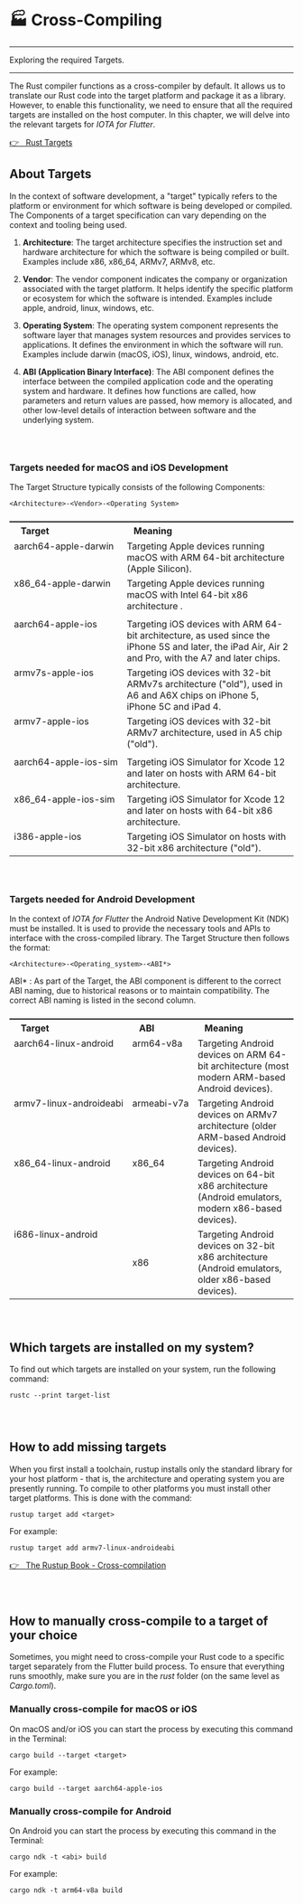 # 🏭 Cross-Compiling

---

Exploring the required Targets.

---

The Rust compiler functions as a cross-compiler by default. It allows us to translate our Rust code into the target platform and package it as a library. However, to enable this functionality, we need to ensure that all the required targets are installed on the host computer. In this chapter, we will delve into the relevant targets for _IOTA for Flutter_.

<a href="https://doc.rust-lang.org/rustc/targets/index.html" target="_blank">👉 &nbsp; Rust Targets</a>

## About Targets

In the context of software development, a "target" typically refers to the platform or environment for which software is being developed or compiled. The Components of a target specification can vary depending on the context and tooling being used.

1. **Architecture**: The target architecture specifies the instruction set and hardware architecture for which the software is being compiled or built. Examples include x86, x86_64, ARMv7, ARMv8, etc.

2. **Vendor**: The vendor component indicates the company or organization associated with the target platform. It helps identify the specific platform or ecosystem for which the software is intended. Examples include apple, android, linux, windows, etc.

3. **Operating System**: The operating system component represents the software layer that manages system resources and provides services to applications. It defines the environment in which the software will run. Examples include darwin (macOS, iOS), linux, windows, android, etc.

4. **ABI (Application Binary Interface)**: The ABI component defines the interface between the compiled application code and the operating system and hardware. It defines how functions are called, how parameters and return values are passed, how memory is allocated, and other low-level details of interaction between software and the underlying system.

### &nbsp;

### Targets needed for macOS and iOS Development

The Target Structure typically consists of the following Components:

    <Architecture>-<Vendor>-<Operating System>

<table style="display: flex; justify-content: left;">
<tr><th style="text-align:left;padding:5px 20px;">Target</th><th style="text-align:left;padding:5px 20px;">Meaning</th></tr>
<tr><td style="white-space:nowrap;vertical-align:top;">aarch64-apple-darwin</td>
<td>Targeting Apple devices running macOS with ARM 64-bit architecture (Apple Silicon).</td></tr>
<tr><td style="white-space:nowrap;vertical-align:top;">x86_64-apple-darwin</td>
<td>Targeting Apple devices running macOS with Intel 64-bit x86 architecture .</td></tr>
<tr><td style="white-space:nowrap;vertical-align:top;"></td>
<td></td></tr>
<tr><td style="white-space:nowrap;vertical-align:top;">aarch64-apple-ios</td>
<td>Targeting iOS devices with ARM 64-bit architecture, as used since the iPhone 5S and later, the iPad Air, Air 2 and Pro, with the A7 and later chips.</td></tr>
<tr><td style="white-space:nowrap;vertical-align:top;">armv7s-apple-ios</td>
<td>Targeting iOS devices with 32-bit ARMv7s architecture ("old"), used in A6 and A6X chips on iPhone 5, iPhone 5C and iPad 4.</td></tr>
<tr><td style="white-space:nowrap;vertical-align:top;">armv7-apple-ios</td>
<td>Targeting iOS devices with 32-bit ARMv7 architecture, used in A5 chip ("old").</td></tr>
<tr><td style="white-space:nowrap;vertical-align:top;"></td>
<td></td></tr>
<tr><td style="white-space:nowrap;vertical-align:top;">aarch64-apple-ios-sim</td>
<td>Targeting iOS Simulator for Xcode 12 and later on hosts with ARM 64-bit architecture.</td></tr>
<tr><td style="white-space:nowrap;vertical-align:top;">x86_64-apple-ios-sim</td>
<td>Targeting iOS Simulator for Xcode 12 and later on hosts with 64-bit x86 architecture.</td></tr>
<tr><td style="white-space:nowrap;vertical-align:top;">i386-apple-ios</td>
<td>Targeting iOS Simulator on hosts with 32-bit x86 architecture ("old").</td></tr>
</table>

### &nbsp;

### Targets needed for Android Development

In the context of _IOTA for Flutter_ the Android Native Development Kit (NDK) must be installed. It is used to provide the necessary tools and APIs to interface with the cross-compiled library. The Target Structure then follows the format:

    <Architecture>-<Operating_system>-<ABI*>

ABI\* : As part of the Target, the ABI component is different to the correct ABI naming, due to historical reasons or to maintain compatibility. The correct ABI naming is listed in the second column.

<table style="display: flex; justify-content: left;">
<tr><th style="text-align:left;padding:5px 20px;">Target</th><th style="text-align:left;padding:5px 20px;">ABI</th><th style="text-align:left;padding:5px 20px;">Meaning</th></tr>
<tr><td style="white-space:nowrap;vertical-align:top;">aarch64-linux-android</td><td style="white-space:nowrap;vertical-align:top;">arm64-v8a</td>
<td>Targeting Android devices on ARM 64-bit architecture (most modern ARM-based Android devices).</td></tr>
<tr><td style="white-space:nowrap;vertical-align:top;">armv7-linux-androideabi</td><td style="white-space:nowrap;vertical-align:top;">armeabi-v7a</td>
<td>Targeting Android devices on ARMv7 architecture (older ARM-based Android devices).</td></tr>
<tr><td style="white-space:nowrap;vertical-align:top;">x86_64-linux-android</td><td style="white-space:nowrap;vertical-align:top;">x86_64</td>
<td>Targeting Android devices on 64-bit x86 architecture (Android emulators, modern x86-based devices).</td></tr>
<tr><td style="white-space:nowrap;vertical-align:top;">i686-linux-android</td style="white-space:nowrap;vertical-align:top;"><td>x86</td>
<td>Targeting Android devices on 32-bit x86 architecture (Android emulators, older x86-based devices).</td></tr>
</table>

### &nbsp;

## Which targets are installed on my system?

To find out which targets are installed on your system, run the following command:

`rustc --print target-list`

### &nbsp;

## How to add missing targets

When you first install a toolchain, rustup installs only the standard library for your host platform - that is, the architecture and operating system you are presently running. To compile to other platforms you must install other target platforms. This is done with the command:

`rustup target add <target>`

For example:

`rustup target add armv7-linux-androideabi`

<a href="https://rust-lang.github.io/rustup/cross-compilation.html" target="_blank">👉 &nbsp; The Rustup Book - Cross-compilation</a>

### &nbsp;

## How to manually cross-compile to a target of your choice

Sometimes, you might need to cross-compile your Rust code to a specific target separately from the Flutter build process. To ensure that everything runs smoothly, make sure you are in the _rust_ folder (on the same level as _Cargo.toml_).

### Manually cross-compile for macOS or iOS

On macOS and/or iOS you can start the process by executing this command in the Terminal:

`cargo build --target <target>`

For example:

`cargo build --target aarch64-apple-ios`

### Manually cross-compile for Android

On Android you can start the process by executing this command in the Terminal:

`cargo ndk -t <abi> build`

For example:

`cargo ndk -t arm64-v8a build`
